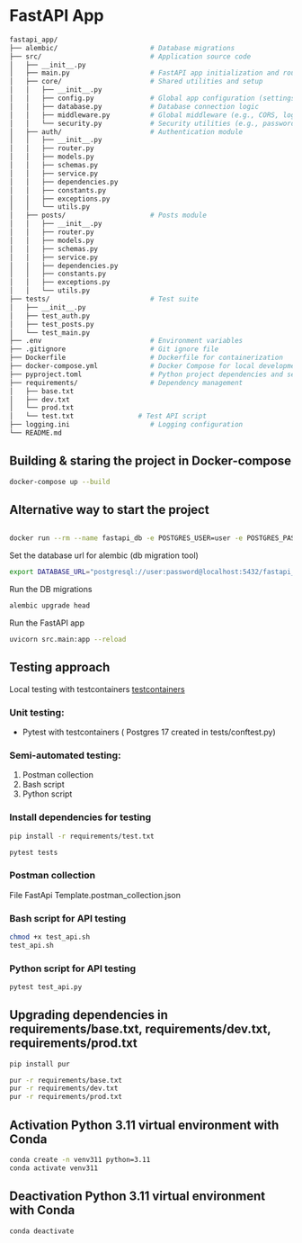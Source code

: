 # FastAPI App

``` bash
fastapi_app/
├── alembic/                       # Database migrations
├── src/                           # Application source code
│   ├── __init__.py
│   ├── main.py                    # FastAPI app initialization and route inclusion
│   ├── core/                      # Shared utilities and setup
│   │   ├── __init__.py
│   │   ├── config.py              # Global app configuration (settings management)
│   │   ├── database.py            # Database connection logic
│   │   ├── middleware.py          # Global middleware (e.g., CORS, logging)
│   │   └── security.py            # Security utilities (e.g., password hashing, JWT tools)
│   ├── auth/                      # Authentication module
│   │   ├── __init__.py
│   │   ├── router.py
│   │   ├── models.py
│   │   ├── schemas.py
│   │   ├── service.py
│   │   ├── dependencies.py
│   │   ├── constants.py
│   │   ├── exceptions.py
│   │   └── utils.py
│   ├── posts/                     # Posts module
│   │   ├── __init__.py
│   │   ├── router.py
│   │   ├── models.py
│   │   ├── schemas.py
│   │   ├── service.py
│   │   ├── dependencies.py
│   │   ├── constants.py
│   │   ├── exceptions.py
│   │   └── utils.py
├── tests/                         # Test suite
│   ├── __init__.py
│   ├── test_auth.py
│   ├── test_posts.py
│   └── test_main.py
├── .env                           # Environment variables
├── .gitignore                     # Git ignore file
├── Dockerfile                     # Dockerfile for containerization
├── docker-compose.yml             # Docker Compose for local development
├── pyproject.toml                 # Python project dependencies and settings
├── requirements/                  # Dependency management
│   ├── base.txt
│   ├── dev.txt
│   └── prod.txt
│   └── test.txt                # Test API script
├── logging.ini                    # Logging configuration
└── README.md 
```

## Building & staring the project in Docker-compose

``` bash
docker-compose up --build
```

## Alternative way to start the project

``` bash

docker run --rm --name fastapi_db -e POSTGRES_USER=user -e POSTGRES_PASSWORD=password -e POSTGRES_DB=fastapi_db -p 5432:5432 -d postgres:17
```

Set the database url for alembic (db migration tool)

``` bash
export DATABASE_URL="postgresql://user:password@localhost:5432/fastapi_db"
```

Run the DB migrations

``` bash
alembic upgrade head
```

Run the FastAPI app

``` bash
uvicorn src.main:app --reload
```

## Testing approach

Local testing with testcontainers  [testcontainers](https://testcontainers.com/)

### Unit testing:

- Pytest with testcontainers ( Postgres 17 created in tests/conftest.py)

### Semi-automated testing:

1. Postman collection
2. Bash script
3. Python script

### Install dependencies for testing

``` bash
pip install -r requirements/test.txt

pytest tests
```

### Postman collection

File FastApi Template.postman_collection.json

### Bash script for API testing

``` bash
chmod +x test_api.sh
test_api.sh
```

### Python script for API testing

```python
pytest test_api.py
```

## Upgrading dependencies in requirements/base.txt, requirements/dev.txt, requirements/prod.txt

``` bash
pip install pur

pur -r requirements/base.txt
pur -r requirements/dev.txt
pur -r requirements/prod.txt
```

## Activation Python 3.11 virtual environment with Conda

``` bash
conda create -n venv311 python=3.11
conda activate venv311
```

## Deactivation Python 3.11 virtual environment with Conda

``` bash
conda deactivate
```
